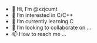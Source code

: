 - 👋 Hi, I’m @xzjcumt
- 👀 I’m interested in C/C++
- 🌱 I’m currently learning C
- 💞️ I’m looking to collaborate on ...
- 📫 How to reach me ...

<!---
xzjcumt/xzjcumt is a ✨ special ✨ repository because its `README.md` (this file) appears on your GitHub profile.
You can click the Preview link to take a look at your changes.
--->
